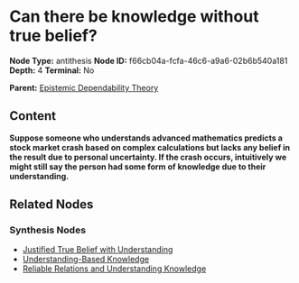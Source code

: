 # Can there be knowledge without true belief?

**Node Type:** antithesis
**Node ID:** f66cb04a-fcfa-46c6-a9a6-02b6b540a181
**Depth:** 4
**Terminal:** No

**Parent:** [Epistemic Dependability Theory](epistemic-dependability-theory-synthesis-2a3d8b05-805b-4f57-9aca-36d4755502df.md)

## Content

**Suppose someone who understands advanced mathematics predicts a stock market crash based on complex calculations but lacks any belief in the result due to personal uncertainty. If the crash occurs, intuitively we might still say the person had some form of knowledge due to their understanding.**

## Related Nodes

### Synthesis Nodes

- [Justified True Belief with Understanding](justified-true-belief-with-understanding-synthesis-db090cbd-4335-4409-880d-3fa86e105a8d.md)
- [Understanding-Based Knowledge](understanding-based-knowledge-synthesis-011a3dba-cb17-4dc7-a0ed-d5b1236d70d5.md)
- [Reliable Relations and Understanding Knowledge](reliable-relations-and-understanding-knowledge-synthesis-dbb7a957-69fd-426d-aefa-f89ad8b8e280.md)

